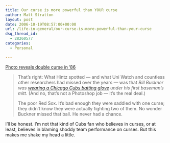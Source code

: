 ```yaml
---
title: Our curse is more powerful than YOUR curse
author: Matt Stratton
layout: post
date: 2006-10-19T08:57:00+00:00
url: /life-in-general/our-curse-is-more-powerful-than-your-curse
dsq_thread_id:
  - 28260577
categories:
  - Personal

---
```

[Photo reveals double curse in &#8217;86][1]

> That&#8217;s right: What Hintz spotted &#8212; and what Uni Watch and countless other researchers had missed over the years &#8212; was that _Bill Buckner was <a target="new" href="https://static.flickr.com/113/267804937_5d40215ca4_b.jpg">wearing a Chicago Cubs batting glove</a> under his first baseman&#8217;s mitt_. (And no, that&#8217;s not a Photoshop job &#8212; it&#8217;s the real deal.) 
> 
> The poor Red Sox. It&#8217;s bad enough they were saddled with one curse; they didn&#8217;t know they were actually fighting two of them. No wonder Buckner missed that ball. He never had a chance.</blockquote> 
> 
> I&#8217;ll be honest. I&#8217;m not that kind of Cubs fan who believes in curses, or at least, believes in blaming shoddy team performance on curses. But this makes me shake my head a little.

 [1]: https://sports.espn.go.com/espn/page2/story?page=lukas/061018&lpos=spotlight&lid=tab1pos1